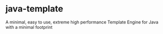# java-template
A minimal, easy to use, extreme high performance Template Engine for Java with a minimal footprint
